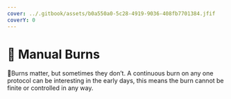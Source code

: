```yaml
---
cover: ../.gitbook/assets/b0a550a0-5c28-4919-9036-408fb7701384.jfif
coverY: 0
---
```


# 🔎 Manual Burns

:clap:Burns matter, but sometimes they don’t. A continuous burn on any one protocol can be interesting in the early days, this means the burn cannot be finite or controlled in any way.

